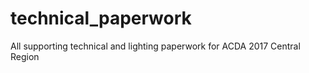 # technical_paperwork

All supporting technical and lighting paperwork for ACDA 2017 Central Region
